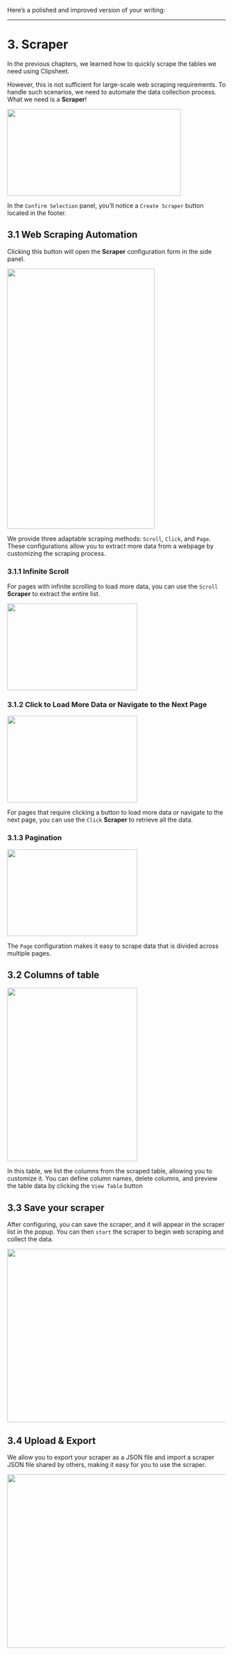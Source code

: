 Here’s a polished and improved version of your writing:

---

# 3. Scraper

In the previous chapters, we learned how to quickly scrape the tables we need using Clipsheet.

However, this is not sufficient for large-scale web scraping requirements. To handle such scenarios, we need to automate the data collection process. What we need is a **Scraper**!

<img src="../univer-clipsheet/assets/en-US/shared/clipsheet_table_scraping_dialog.png" style="width: 400px; height: 200px; object-fit: contain;" />

In the `Confirm Selection` panel, you’ll notice a `Create Scraper` button located in the footer.

## 3.1 Web Scraping Automation

Clicking this button will open the **Scraper** configuration form in the side panel.

<img src="../univer-clipsheet/assets/en-US/scraper/clipsheet_create_scraper_form.png" style="width: 340px; height: 600px; object-fit: contain;" />

We provide three adaptable scraping methods: `Scroll`, `Click`, and `Page`. These configurations allow you to extract more data from a webpage by customizing the scraping process.

### 3.1.1 Infinite Scroll

For pages with infinite scrolling to load more data, you can use the `Scroll` **Scraper** to extract the entire list.

<img src="../univer-clipsheet/assets/en-US/scraper/clipsheet_scraper_scroll_form.png" style="width: 300px; height: 200px; object-fit: contain;" />

### 3.1.2 Click to Load More Data or Navigate to the Next Page

<img src="../univer-clipsheet/assets/en-US/scraper/clipsheet_scraper_click_form.png" style="width: 300px; height: 200px; object-fit: contain;" />

For pages that require clicking a button to load more data or navigate to the next page, you can use the `Click` **Scraper** to retrieve all the data.

### 3.1.3 Pagination

<img src="../univer-clipsheet/assets/en-US/scraper/clipsheet_scraper_page_form.png" style="width: 300px; height: 200px; object-fit: contain;" />

The `Page` configuration makes it easy to scrape data that is divided across multiple pages.

## 3.2 Columns of table

<img src="../univer-clipsheet/assets/en-US/scraper/clipsheet_scraper_columns_of_table.png" style="width: 300px; height: 400px; object-fit: contain;" />

In this table, we list the columns from the scraped table, allowing you to customize it. You can define column names, delete columns, and preview the table data by clicking the `View Table` button

## 3.3 Save your scraper

After configuring, you can save the scraper, and it will appear in the scraper list in the popup. You can then `start` the scraper to begin web scraping and collect the data.

<img src="../univer-clipsheet/assets/en-US/scraper/clipsheet_popup_scraper_list.png" style="width: 600px; height: 400px; object-fit: contain;" />

## 3.4 Upload & Export

We allow you to export your scraper as a JSON file and import a scraper JSON file shared by others, making it easy for you to use the scraper.

<img src="../univer-clipsheet/assets/en-US/scraper/clipsheet_popup_scraper_upload_and_export.png" style="width: 600px; height: 400px; object-fit: contain;" />
